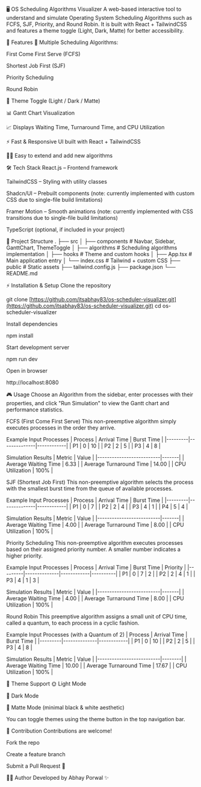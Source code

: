 
🖥️ OS Scheduling Algorithms Visualizer
A web-based interactive tool to understand and simulate Operating System Scheduling Algorithms such as FCFS, SJF, Priority, and Round Robin. It is built with React + TailwindCSS and features a theme toggle (Light, Dark, Matte) for better accessibility.

🚀 Features
🔄 Multiple Scheduling Algorithms:

First Come First Serve (FCFS)

Shortest Job First (SJF)

Priority Scheduling

Round Robin

🎨 Theme Toggle (Light / Dark / Matte)

📊 Gantt Chart Visualization

📈 Displays Waiting Time, Turnaround Time, and CPU Utilization

⚡ Fast & Responsive UI built with React + TailwindCSS

🧑‍💻 Easy to extend and add new algorithms

🛠️ Tech Stack
React.js – Frontend framework

TailwindCSS – Styling with utility classes

Shadcn/UI – Prebuilt components (note: currently implemented with custom CSS due to single-file build limitations)

Framer Motion – Smooth animations (note: currently implemented with CSS transitions due to single-file build limitations)

TypeScript (optional, if included in your project)

📂 Project Structure
.
├── src
│ ├── components # Navbar, Sidebar, GanttChart, ThemeToggle
│ ├── algorithms # Scheduling algorithms implementation
│ ├── hooks # Theme and custom hooks
│ ├── App.tsx # Main application entry
│ └── index.css # Tailwind + custom CSS
├── public # Static assets
├── tailwind.config.js
├── package.json
└── README.md

⚡ Installation & Setup
Clone the repository

git clone [https://github.com/itsabhay83/os-scheduler-visualizer.git](https://github.com/itsabhay83/os-scheduler-visualizer.git)
cd os-scheduler-visualizer

Install dependencies

npm install

Start development server

npm run dev

Open in browser

http://localhost:8080

🎮 Usage
Choose an Algorithm from the sidebar, enter processes with their properties, and click "Run Simulation" to view the Gantt chart and performance statistics.

FCFS (First Come First Serve)
This non-preemptive algorithm simply executes processes in the order they arrive.

Example Input Processes
| Process | Arrival Time | Burst Time |
|---------|--------------|------------|
| P1      | 0            | 10         |
| P2      | 2            | 5          |
| P3      | 4            | 8          |

Simulation Results
| Metric                   | Value |
|--------------------------|-------|
| Average Waiting Time     | 6.33  |
| Average Turnaround Time  | 14.00 |
| CPU Utilization          | 100%  |

SJF (Shortest Job First)
This non-preemptive algorithm selects the process with the smallest burst time from the queue of available processes.

Example Input Processes
| Process | Arrival Time | Burst Time |
|---------|--------------|------------|
| P1      | 0            | 7          |
| P2      | 2            | 4          |
| P3      | 4            | 1          |
| P4      | 5            | 4          |

Simulation Results
| Metric                   | Value |
|--------------------------|-------|
| Average Waiting Time     | 4.00  |
| Average Turnaround Time  | 8.00  |
| CPU Utilization          | 100%  |

Priority Scheduling
This non-preemptive algorithm executes processes based on their assigned priority number. A smaller number indicates a higher priority.

Example Input Processes
| Process | Arrival Time | Burst Time | Priority |
|---------|--------------|------------|----------|
| P1      | 0            | 7          | 2        |
| P2      | 2            | 4          | 1        |
| P3      | 4            | 1          | 3        |

Simulation Results
| Metric                   | Value |
|--------------------------|-------|
| Average Waiting Time     | 4.00  |
| Average Turnaround Time  | 8.00  |
| CPU Utilization          | 100%  |

Round Robin
This preemptive algorithm assigns a small unit of CPU time, called a quantum, to each process in a cyclic fashion.

Example Input Processes (with a Quantum of 2)
| Process | Arrival Time | Burst Time |
|---------|--------------|------------|
| P1      | 0            | 10         |
| P2      | 2            | 5          |
| P3      | 4            | 8          |

Simulation Results
| Metric                   | Value  |
|--------------------------|--------|
| Average Waiting Time     | 10.00  |
| Average Turnaround Time  | 17.67  |
| CPU Utilization          | 100%   |

🎨 Theme Support
🌞 Light Mode

🌙 Dark Mode

🖤 Matte Mode (minimal black & white aesthetic)

You can toggle themes using the theme button in the top navigation bar.

🤝 Contribution
Contributions are welcome!

Fork the repo

Create a feature branch

Submit a Pull Request 🚀


👨‍💻 Author
Developed by Abhay Porwal ✨